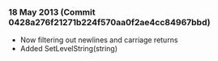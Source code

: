 ### 18 May 2013 (Commit 0428a276f21271b224f570aa0f2ae4cc84967bbd)

- Now filtering out newlines and carriage returns
- Added SetLevelString(string)


